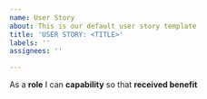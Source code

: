 ```yaml
---
name: User Story
about: This is our default user story template
title: 'USER STORY: <TITLE>'
labels: ''
assignees: ''

---
```


As a **role** I can  **capability** so that **received benefit**
